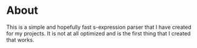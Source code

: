 # About
This is a simple and hopefully fast s-expression parser that I have created for my projects. It is not at all optimized and is the first thing that I created that works.
